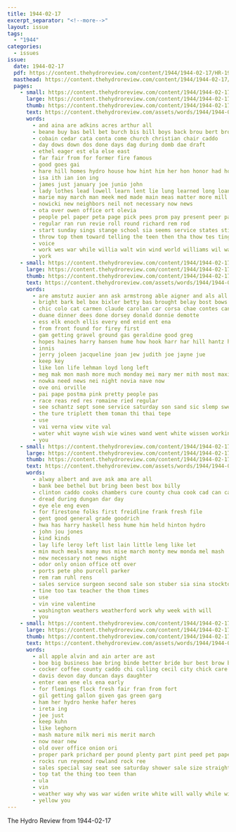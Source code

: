 ```yaml
---
title: 1944-02-17
excerpt_separator: "<!--more-->"
layout: issue
tags:
  - "1944"
categories:
  - issues
issue:
  date: 1944-02-17
  pdf: https://content.thehydroreview.com/content/1944/1944-02-17/HR-1944-02-17.pdf
  masthead: https://content.thehydroreview.com/content/1944/1944-02-17/masthead/HR-1944-02-17.jpg
  pages:
    - small: https://content.thehydroreview.com/content/1944/1944-02-17/small/HR-1944-02-17-01.jpg
      large: https://content.thehydroreview.com/content/1944/1944-02-17/large/HR-1944-02-17-01.jpg
      thumb: https://content.thehydroreview.com/content/1944/1944-02-17/thumbnails/HR-1944-02-17-01.jpg
      text: https://content.thehydroreview.com/assets/words/1944/1944-02-17/HR-1944-02-17-01.txt
      words:
        - and aina are adkins acres arthur all
        - beane buy bas bell bet burch bis bill boys back brou bert brown but bond best been branson bull board
        - cobain cedar cata conta come church christian chair caddo
        - day dows down dos done days dag during domb dae draft
        - ethel eager est ela else east
        - far fair from for former fire famous
        - good goes gai
        - hare hill homes hydro house how hint him her hon honor had horton has heal
        - isa ith ian ion ing
        - james just january joe junio john
        - lady lothes lead lowell learn lent lie lung learned long loan
        - marie may march man meek med made main meas matter more mill mile mullins
        - nowicki new neighbors neil not necessary now news
        - ota over owen office ort olevia
        - people pel paper peta page pick pees prom pay present peer pai pastor pedi part pal perry
        - regular ran run revie roll round richard rem rod
        - start sunday sings stange school sia seems service states still sam saw sit send sow saving second sed say sai sine she stogner
        - throw top them toward telling the teen then tha thow tes ting tum taal till
        - voice
        - work wes war while willia walt win wind world williams wil was waste wall with
        - york
    - small: https://content.thehydroreview.com/content/1944/1944-02-17/small/HR-1944-02-17-02.jpg
      large: https://content.thehydroreview.com/content/1944/1944-02-17/large/HR-1944-02-17-02.jpg
      thumb: https://content.thehydroreview.com/content/1944/1944-02-17/thumbnails/HR-1944-02-17-02.jpg
      text: https://content.thehydroreview.com/assets/words/1944/1944-02-17/HR-1944-02-17-02.txt
      words:
        - are amstutz auxier ann ask armstrong able aigner and als all
        - bright bark bel box bixler betty bas brought belay bost bows bae bank bar
        - chic colo cat carmen claude carolan car corsa chae contes can conte cad
        - duane dinner dees done dorsey donald donnie demotte
        - ess elk enoch ellis every end enid ent ena
        - from front found for firey first
        - gam getting gravel ground gas geraldine good greg
        - hopes haines harry hansen hume how hook harr har hill hantz hinton heth hee hin haine home henry
        - innis
        - jerry joleen jacqueline joan jew judith joe jayne jue
        - keep key
        - like lon life lehman loyd long left
        - meg mak mon mash more much monday mei mary mer mith most maxine mae
        - nowka need news nei night novia nave now
        - ove oni orville
        - pai pape postma pink pretty people pas
        - race reas red res romaine ried regular
        - see schantz sept sone service saturday son sand sic slemp sweeney stare sell stockton sonday south smith sunday sodders seed
        - the ture triplett them toman thi thai tepe
        - use
        - vai verna view vite val
        - water whit wayne wish wie wines wand went white wissen working weatherford with wait week
        - you
    - small: https://content.thehydroreview.com/content/1944/1944-02-17/small/HR-1944-02-17-03.jpg
      large: https://content.thehydroreview.com/content/1944/1944-02-17/large/HR-1944-02-17-03.jpg
      thumb: https://content.thehydroreview.com/content/1944/1944-02-17/thumbnails/HR-1944-02-17-03.jpg
      text: https://content.thehydroreview.com/assets/words/1944/1944-02-17/HR-1944-02-17-03.txt
      words:
        - alway albert and ave ask ama are all
        - bank bee bethel but bring been best box billy
        - clinton caddo cooks chambers cure county chua cook cad can carruth call
        - dread during dungan dar day
        - eye ele eng even
        - for firestone folks first freidline frank fresh file
        - gent good general grade goodrich
        - hwa has harry haskell hess hume him held hinton hydro
        - john jou jones
        - kind kinds
        - lay life leroy left list lain little leng like let
        - min much meals many mus mise march monty mew monda mel mash
        - new necessary not news night
        - odor only onion office ott over
        - ports pete pho purcell parker
        - rem ram ruhl rens
        - sales service surgeon second sale son stuber sia sina stockton salt sees stock state see sweeney shon
        - tine too tax teacher the thom times
        - use
        - vin vine valentine
        - washington weathers weatherford work why week with will
        - you
    - small: https://content.thehydroreview.com/content/1944/1944-02-17/small/HR-1944-02-17-04.jpg
      large: https://content.thehydroreview.com/content/1944/1944-02-17/large/HR-1944-02-17-04.jpg
      thumb: https://content.thehydroreview.com/content/1944/1944-02-17/thumbnails/HR-1944-02-17-04.jpg
      text: https://content.thehydroreview.com/assets/words/1944/1944-02-17/HR-1944-02-17-04.txt
      words:
        - all apple alvin and ain arter are ast
        - boe big business bae bring binde better bride bur best brow blood black breeding
        - cocker coffee county caddo chi culling cecil city chick care
        - davis devon day duncan days daughter
        - enter ean ene els ena early
        - for flemings flock fresh fair fran from fort
        - gil getting gallon given gas green garg
        - ham her hydro henke hafer heres
        - ireta ing
        - jee just
        - keep kuhn
        - like leghorn
        - mash mature milk meri mis merit march
        - now near new
        - old over office onion ori
        - proper park prichard per pound plenty part pint peed pet paper pickup pork
        - rocks run reymond rowland rock ree
        - sales special say seat see saturday shower sale size straight strong shall
        - top tat the thing too teen than
        - ula
        - vin
        - weather way why was war widen write white will wally while with waste
        - yellow you
---
```


The Hydro Review from 1944-02-17

<!--more-->


